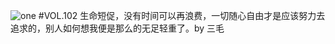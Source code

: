 ![one](http://image.wufazhuce.com/FmNnpniUEudBGkCbKh4Y1A663ekQ)
#VOL.102
生命短促，没有时间可以再浪费，一切随心自由才是应该努力去追求的，别人如何想我便是那么的无足轻重了。by 三毛